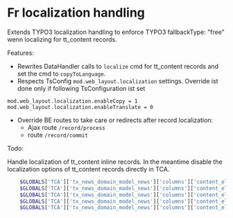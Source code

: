 # Fr localization handling

Extends TYPO3 localization handling to enforce TYPO3 fallbackType: "free" wenn localizing for tt_content records.

Features:

- Rewrites DataHandler calls to `localize` cmd for tt_content records and set the cmd to `copyToLanguage`.
- Respects TsConfig `mod.web_layout.localization` settings. Override ist done only if following TsConfiguration ist set

```typo3_typoscript
mod.web_layout.localization.enableCopy = 1
mod.web_layout.localization.enableTranslate = 0
```
- Override BE routes to take care or redirects after record localization: 
  - Ajax route `/record/process` 
  - route `/record/commit`

Todo:

Handle localization of tt_content inline records. In the meantime disable the localization options of tt_content records directly in TCA.

```php
    $GLOBALS['TCA']['tx_news_domain_model_news']['columns']['content_elements']['config']['appearance']['showPossibleLocalizationRecords'] = false;
    $GLOBALS['TCA']['tx_news_domain_model_news']['columns']['content_elements']['config']['appearance']['showAllLocalizationLink'] = false;
    $GLOBALS['TCA']['tx_news_domain_model_news']['columns']['content_elements']['config']['appearance']['showSynchronizationLink'] = false;
    $GLOBALS['TCA']['tx_news_domain_model_news']['columns']['content_elements']['config']['appearance']['enabledControls']['localize'] = false;
    $GLOBALS['TCA']['tx_news_domain_model_news']['columns']['content_elements']['config']['behaviour']['allowLanguageSynchronization'] = false;
```



